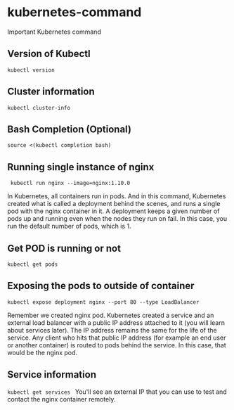 # kubernetes-command
Important Kubernetes command 
## Version of Kubectl
```kubectl version```

## Cluster information 
```kubectl cluster-info```
## Bash Completion (Optional)
```source <(kubectl completion bash)```
## Running single instance of nginx 
``` kubectl run nginx --image=nginx:1.10.0```

In Kubernetes, all containers run in pods. And in this command, Kubernetes created what is called a deployment behind the scenes, and runs a single pod with the nginx container in it. A deployment keeps a given number of pods up and running even when the nodes they run on fail. In this case, you run the default number of pods, which is 1.
## Get POD is running or not
```kubectl get pods ```
## Exposing the pods to outside of container 
``` kubectl expose deployment nginx --port 80 --type LoadBalancer ```

Remember we created nginx pod. 
Kubernetes created a service and an external load balancer with a public IP address attached to it (you will learn about services later). The IP address remains the same for the life of the service. Any client who hits that public IP address (for example an end user or another container) is routed to pods behind the service. In this case, that would be the nginx pod.

## Service information 
```kubectl get services ```
You'll see an external IP that you can use to test and contact the nginx container remotely.
